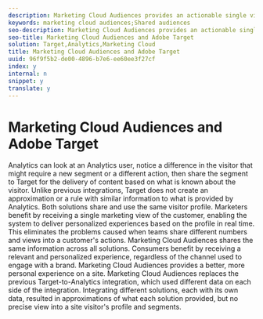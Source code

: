 ```yaml
---
description: Marketing Cloud Audiences provides an actionable single view of the customer across the different solutions in the Adobe Marketing Cloud that allows delivery of contextually relevant and personalized content across channels in real time. This means that Target can share information with Analytics, providing a more complete view of a site visitor's activities.
keywords: marketing cloud audiences;Shared audiences
seo-description: Marketing Cloud Audiences provides an actionable single view of the customer across the different solutions in the Adobe Marketing Cloud that allows delivery of contextually relevant and personalized content across channels in real time. This means that Target can share information with Analytics, providing a more complete view of a site visitor's activities.
seo-title: Marketing Cloud Audiences and Adobe Target
solution: Target,Analytics,Marketing Cloud
title: Marketing Cloud Audiences and Adobe Target
uuid: 96f9f5b2-de00-4896-b7e6-ee60ee3f27cf
index: y
internal: n
snippet: y
translate: y
---
```


# Marketing Cloud Audiences and Adobe Target

Analytics can look at an Analytics user, notice a difference in the visitor that might require a new segment or a different action, then share the segment to Target for the delivery of content based on what is known about the visitor. Unlike previous integrations, Target does not create an approximation or a rule with similar information to what is provided by Analytics. Both solutions share and use the same visitor profile.
Marketers benefit by receiving a single marketing view of the customer, enabling the system to deliver personalized experiences based on the profile in real time. This eliminates the problems caused when teams share different numbers and views into a customer's actions. Marketing Cloud Audiences shares the same information across all solutions.
Consumers benefit by receiving a relevant and personalized experience, regardless of the channel used to engage with a brand. Marketing Cloud Audiences provides a better, more personal experience on a site.
Marketing Cloud Audiences replaces the previous Target-to-Analytics integration, which used different data on each side of the integration. Integrating different solutions, each with its own data, resulted in approximations of what each solution provided, but no precise view into a site visitor's profile and segments.
